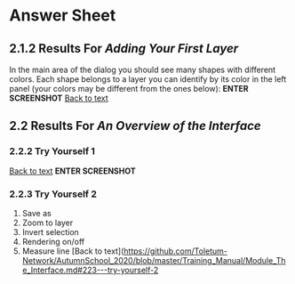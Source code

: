 # Answer Sheet
## 2.1.2 Results For _Adding Your First Layer_
In the main area of the dialog you should see many shapes with different colors. Each shape belongs to a layer you can identify by its color in the left panel (your colors may be different from the ones below):
**ENTER SCREENSHOT**
[Back to text](https://github.com/Toletum-Network/AutumnSchool_2020/blob/master/Training_Manual/Module_The_Interface.md#212--try-yourself)
## 2.2 Results For _An Overview of the Interface_
### 2.2.2 Try Yourself 1
[Back to text](https://github.com/Toletum-Network/AutumnSchool_2020/blob/master/Training_Manual/Module_The_Interface.md#222---try-yourself-1)
**ENTER SCREENSHOT**
### 2.2.3 Try Yourself 2
1. Save as
2. Zoom to layer
3. Invert selection
4. Rendering on/off
5. Measure line
[Back to text](https://github.com/Toletum-Network/AutumnSchool_2020/blob/master/Training_Manual/Module_The_Interface.md#223---try-yourself-2
